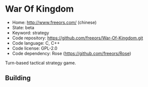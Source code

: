 # War Of Kingdom

- Home: http://www.freeors.com/ (chinese)
- State: beta
- Keyword: strategy
- Code repository: https://github.com/freeors/War-Of-Kingdom.git
- Code language: C, C++
- Code license: GPL-2.0
- Code dependency: Rose (https://github.com/freeors/Rose)

Turn-based tactical strategy game.

## Building
